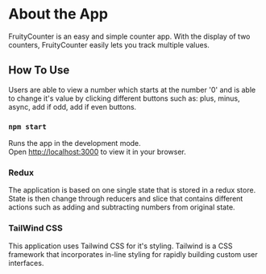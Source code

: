 # About the App
FruityCounter is an easy and simple counter app. With the display of two counters, FruityCounter easily lets you track multiple values.

## How To Use
Users are able to view a number which starts at the number '0' and is able to change it's value by clicking different buttons such as: plus, minus, async, add if odd, add if even buttons.

### `npm start`

Runs the app in the development mode.\
Open [http://localhost:3000](http://localhost:3000) to view it in your browser.

### Redux
The application is based on one single state that is stored in a redux store. State is then change through reducers and slice that contains different actions such as adding and subtracting numbers from original state.

### TailWind CSS
This application uses Tailwind CSS for it's styling. Tailwind is a CSS framework that incorporates in-line styling for rapidly building custom user interfaces.
